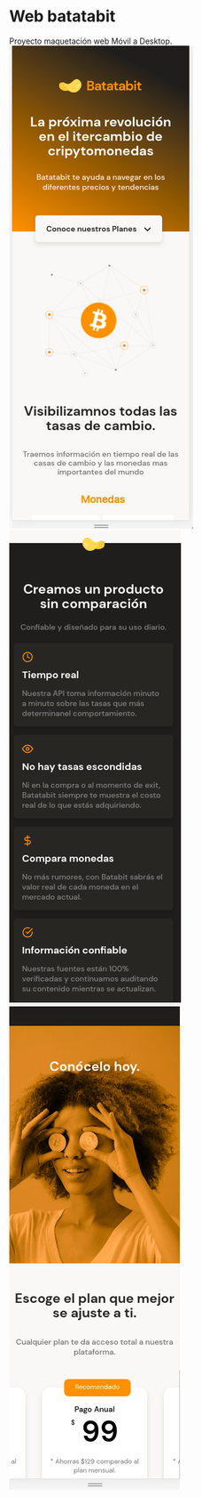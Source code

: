 # Web batatabit
Proyecto maquetación web Móvil a Desktop.
![Primera imagen web Batatabit](https://github.com/erikhernandezv/web_batatabit/blob/master/batatabit1.png)
![Segunda imagen web Batatabit](https://github.com/erikhernandezv/web_batatabit/blob/master/batatbit2.png)
![Tercera imagen web Batatabit](https://github.com/erikhernandezv/web_batatabit/blob/master/batatabit3.png)
